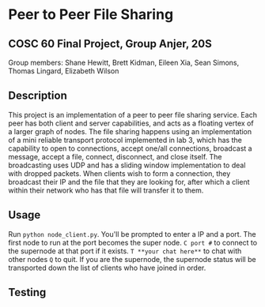 # Peer to Peer File Sharing
## COSC 60 Final Project, Group Anjer, 20S
Group members: Shane Hewitt, Brett Kidman, Eileen Xia, Sean Simons, Thomas Lingard, Elizabeth Wilson

## Description 
This project is an implementation of a peer to peer file sharing service. Each peer has both client and server capabilities, and acts as a floating vertex of a larger graph of nodes. The file sharing happens using an implementation of a mini reliable transport protocol implemented in lab 3, which has the capability to open to connections, accept one/all connections, broadcast a message, accept a file, connect, disconnect, and close itself. The broadcasting uses UDP and has a sliding window implementation to deal with dropped packets. When clients wish to form a connection, they broadcast their IP and the file that they are looking for, after which a client within their network who has that file will transfer it to them. 

## Usage 
Run `python node_client.py`. You'll be prompted to enter a IP and a port. The first node to run at the port becomes the super node. 
`C port #` to connect to the supernode at that port if it exists.
`T **your chat here**` to chat with other nodes 
`Q` to quit. If you are the supernode, the supernode status will be transported down the list of clients who have joined in order. 

## Testing 
